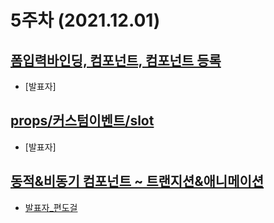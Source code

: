 5주차 (2021.12.01)
======================
[폼입력바인딩, 컴포넌트, 컴포넌트 등록](https://kr.vuejs.org/v2/guide/conditional.html)
-----------------------
- [발표자]

[props/커스텀이벤트/slot](https://kr.vuejs.org/v2/guide/list.html)
-----------------------
- [발표자]

[동적&비동기 컴포넌트 ~ 트랜지션&애니메이션](https://kr.vuejs.org/v2/guide/components-dynamic-async.html)
-----------------------
- [발표자_편도걸](./동적_비동기_트랜지션_애니메이션_편도걸.md)

